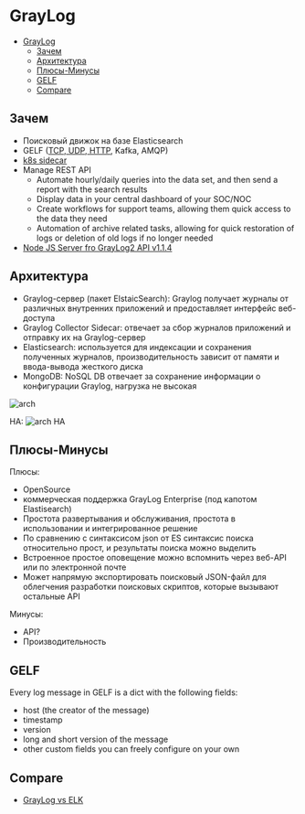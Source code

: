 # GrayLog

- [GrayLog](#graylog)
	- [Зачем](#зачем)
	- [Архитектура](#архитектура)
	- [Плюсы-Минусы](#плюсы-минусы)
	- [GELF](#gelf)
	- [Compare](#compare)

## Зачем

- Поисковый движок на базе Elasticsearch
- GELF ([TCP, UDP, HTTP](https://www.programmersought.com/article/85357770876/), Kafka, AMQP)
- [k8s sidecar](https://habr.com/ru/post/557200/)
- Manage REST API
  - Automate hourly/daily queries into the data set, and then send a report with the search results
  - Display data in your central dashboard of your SOC/NOC
  - Create workflows for support teams, allowing them quick access to the data they need
  - Automation of archive related tasks, allowing for quick restoration of logs or deletion of old logs if no longer needed
- [Node JS Server fro GrayLog2 API v1.1.4](https://github.com/kolomiichenko/graylog-api)

## Архитектура

- Graylog-сервер (пакет ElstaicSearch): Graylog получает журналы от различных внутренних приложений и предоставляет интерфейс веб-доступа
- Graylog Collector Sidecar: отвечает за сбор журналов приложений и отправку их на Graylog-сервер
- Elasticsearch: используется для индексации и сохранения полученных журналов, производительность зависит от памяти и ввода-вывода жесткого диска
- MongoDB: NoSQL DB отвечает за сохранение информации о конфигурации Graylog, нагрузка не высокая

![arch](https://russianblogs.com/images/450/09bb39e0719eed753f9714e60933bbca.png)

HA:
![arch HA](https://russianblogs.com/images/234/92c7723e145af2b440e601d8342ee94a.png)

## Плюсы-Минусы

Плюсы:

- OpenSource
- коммерческая поддержка GrayLog Enterprise (под капотом Elastisearch)
- Простота развертывания и обслуживания, простота в использовании и интегрированное решение
- По сравнению с синтаксисом json от ES синтаксис поиска относительно прост, и результаты поиска можно выделить
- Встроенное простое оповещение можно вспомнить через веб-API или по электронной почте
- Может напрямую экспортировать поисковый JSON-файл для облегчения разработки поисковых скриптов, которые вызывают остальные API

Минусы:

- API?
- Производительность

## GELF

Every log message in GELF is a dict with the following fields:

- host (the creator of the message)
- timestamp
- version
- long and short version of the message
- other custom fields you can freely configure on your own

## Compare

- [GrayLog vs ELK](https://russianblogs.com/article/404130660/)